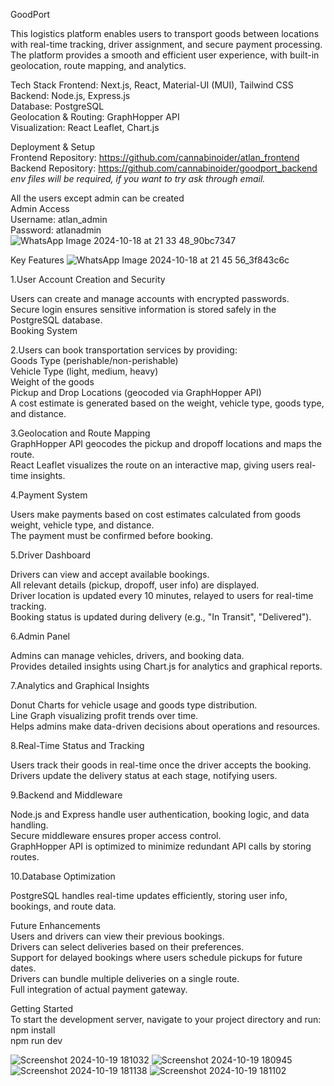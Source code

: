 GoodPort

This logistics platform enables users to transport goods between locations with real-time tracking, driver assignment, and secure payment processing. The platform provides a smooth and efficient user experience, with built-in geolocation, route mapping, and analytics.

Tech Stack
Frontend: Next.js, React, Material-UI (MUI), Tailwind CSS  
Backend: Node.js, Express.js  
Database: PostgreSQL  
Geolocation & Routing: GraphHopper API  
Visualization: React Leaflet, Chart.js  

Deployment & Setup  
Frontend Repository: https://github.com/cannabinoider/atlan_frontend  
Backend Repository: https://github.com/cannabinoider/goodport_backend  
*env files will be required, if you want to try ask through email.*  

All the users except admin can be created  
Admin Access  
Username: atlan_admin  
Password: atlanadmin  
![WhatsApp Image 2024-10-18 at 21 33 48_90bc7347](https://github.com/user-attachments/assets/2bfb6fea-902e-4ed4-8f03-d18b3144073a)

Key Features  ![WhatsApp Image 2024-10-18 at 21 45 56_3f843c6c](https://github.com/user-attachments/assets/2837bb75-f4f9-41b8-9d53-a953f2b7fb1b)

1.User Account Creation and Security  

Users can create and manage accounts with encrypted passwords.  
Secure login ensures sensitive information is stored safely in the PostgreSQL database.  
Booking System  

2.Users can book transportation services by providing:  
Goods Type (perishable/non-perishable)  
Vehicle Type (light, medium, heavy)  
Weight of the goods  
Pickup and Drop Locations (geocoded via GraphHopper API)  
A cost estimate is generated based on the weight, vehicle type, goods type, and distance.  

3.Geolocation and Route Mapping  
GraphHopper API geocodes the pickup and dropoff locations and maps the route.  
React Leaflet visualizes the route on an interactive map, giving users real-time insights.  

4.Payment System  

Users make payments based on cost estimates calculated from goods weight, vehicle type, and distance.  
The payment must be confirmed before booking.  

5.Driver Dashboard  

Drivers can view and accept available bookings.  
All relevant details (pickup, dropoff, user info) are displayed.  
Driver location is updated every 10 minutes, relayed to users for real-time tracking.  
Booking status is updated during delivery (e.g., "In Transit", "Delivered").  

6.Admin Panel  

Admins can manage vehicles, drivers, and booking data.  
Provides detailed insights using Chart.js for analytics and graphical reports.  

7.Analytics and Graphical Insights  

Donut Charts for vehicle usage and goods type distribution.  
Line Graph visualizing profit trends over time.  
Helps admins make data-driven decisions about operations and resources.  

8.Real-Time Status and Tracking  

Users track their goods in real-time once the driver accepts the booking.  
Drivers update the delivery status at each stage, notifying users.  

9.Backend and Middleware  

Node.js and Express handle user authentication, booking logic, and data handling.  
Secure middleware ensures proper access control.  
GraphHopper API is optimized to minimize redundant API calls by storing routes.  

10.Database Optimization  

PostgreSQL handles real-time updates efficiently, storing user info, bookings, and route data.  

Future Enhancements  
Users and drivers can view their previous bookings.  
Drivers can select deliveries based on their preferences.  
Support for delayed bookings where users schedule pickups for future dates.  
Drivers can bundle multiple deliveries on a single route.  
Full integration of actual payment gateway.  

Getting Started  
To start the development server, navigate to your project directory and run:  
npm install  
npm run dev  


![Screenshot 2024-10-19 181032](https://github.com/user-attachments/assets/6521105c-419d-4ac5-ae53-a72c55146966)
![Screenshot 2024-10-19 180945](https://github.com/user-attachments/assets/a9f751ef-f1ef-45a5-9272-f49482c8a4be)
![Screenshot 2024-10-19 181138](https://github.com/user-attachments/assets/cbad4497-c2cc-4dd1-aa98-3380627678d8)
![Screenshot 2024-10-19 181102](https://github.com/user-attachments/assets/04f22f05-8615-49f6-a18c-a4609a5356bb)
